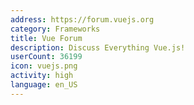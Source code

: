 ```yaml
---
address: https://forum.vuejs.org
category: Frameworks
title: Vue Forum
description: Discuss Everything Vue.js!
userCount: 36199
icon: vuejs.png
activity: high
language: en_US
---
```

